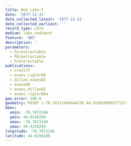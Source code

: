 ```yaml
---
title: Bob Lake-T
date: '1977-12-31'
date_collected_latest: '1977-12-31'
date_collected_earliest: ''
record_type: core
medium: lake_sediment
feature: '485'
description: ''
parameters:
  - Fe/extractable
  - Pb/extractable
  - P/extractable
publications:
  - cross77
  - evans_rigler80
  - dillon_evans82
  - evans80
  - evans_dillon82
  - evans_rigler80a
geo_error: 100.0
geometry: POINT (-78.78721456444136 44.91502989027725)
bbox:
  xmin: -78.7872146
  ymin: 44.9150299
  xmax: -78.7872146
  ymax: 44.9150299
longitude: -78.7872146
latitude: 44.9150299
---
```

